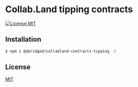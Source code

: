 # Collab.Land tipping contracts

[![License MIT][license-image]][license-url]

## Installation

```bash
$ npm i @abridged/collabland-contracts-tipping -S
```

## License

[MIT][license-url]

[license-image]: https://img.shields.io/badge/License-MIT-yellow.svg
[license-url]: https://github.com/abridged/collabland-contracts/blob/master/LICENSE